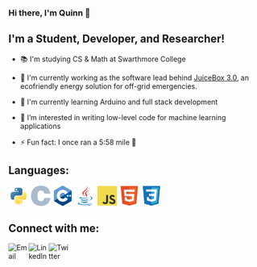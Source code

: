 ### Hi there, I'm Quinn 👋

## I'm a Student, Developer, and Researcher!

- 📚 I'm studying CS & Math at Swarthmore College

- 🔭 I'm currently working as the software lead behind [JuiceBox 3.0](https://shinewithus.org/juicebox-3), an ecofriendly energy solution for off-grid emergencies.

- 🌱 I'm currently learning Arduino and full stack development

- 🤔 I’m interested in writing low-level code for machine learning applications

- ⚡ Fun fact: I once ran a 5:58 mile 🏃

## Languages:
[<img alt="Python" width="40" src="https://raw.githubusercontent.com/devicons/devicon/0d6c64dbbf311879f7d563bfc3ccf559f9ed111c/icons/python/python-original.svg">][decision-tree_repo]
[<img alt="C" width="40" src="https://raw.githubusercontent.com/devicons/devicon/0d6c64dbbf311879f7d563bfc3ccf559f9ed111c/icons/c/c-original.svg">][quantum_repo]
<img alt="C++" width="40" src="https://raw.githubusercontent.com/devicons/devicon/0d6c64dbbf311879f7d563bfc3ccf559f9ed111c/icons/cplusplus/cplusplus-original.svg">
<img alt="Java" width="40" src="https://raw.githubusercontent.com/devicons/devicon/0d6c64dbbf311879f7d563bfc3ccf559f9ed111c/icons/java/java-original.svg">
<img alt="JavaScript" width="40" src="https://raw.githubusercontent.com/devicons/devicon/master/icons/javascript/javascript-original.svg">
<img alt="HTML5" width="40" src="https://raw.githubusercontent.com/devicons/devicon/master/icons/html5/html5-original.svg">
<img alt="CSS3" width="40" src="https://raw.githubusercontent.com/devicons/devicon/master/icons/css3/css3-original.svg">

## Connect with me:
[<img align="left" alt="Email" width="40px" src="https://cdn.jsdelivr.net/npm/simple-icons@3.4.1/icons/gmail.svg">][email]
[<img align="left" alt="LinkedIn" width="40px" src="https://cdn.jsdelivr.net/npm/simple-icons@v3/icons/linkedin.svg">][linkedin]
[<img align="left" alt="Twitter" width="40px" src="https://cdn.jsdelivr.net/npm/simple-icons@v3/icons/twitter.svg">][twitter]

[swarthmore]: https://www.swarthmore.edu
[quantum_repo]: https://github.com/QnnOkabayashi/Quantum
[decision-tree_repo]: https://github.com/QnnOkabayashi/DecisionTreeID3
[email]: mailto:qokabay1@swarthmore.edu
[linkedin]: https://www.linkedin.com/in/quinn-okabayashi-453535179/
[twitter]: https://twitter.com/QnnOkabayashi
